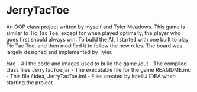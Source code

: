 # JerryTacToe
An OOP class project written by myself and Tyler Meadows.
This game is similar to Tic Tac Toe, except for when played optimally, the player who goes first should always win. 
To build the AI, I started with one built to play Tic Tac Toe, and then modified it to follow the new rules.
The board was largely designed  and implemented by Tyler.


/src - All the code and images used to build the game
/out - The compiled class files
JerryTacToe.jar - The executable file for the game
REAMDME.md - This file
/.idea, JerryTacToe.iml - Files created by IntelliJ IDEA when starting the project
